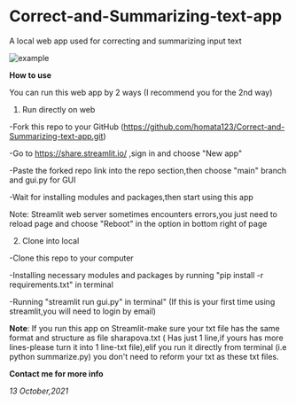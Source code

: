 # Correct-and-Summarizing-text-app
A local web app used for correcting and summarizing input text

![example](https://user-images.githubusercontent.com/46078489/137065834-f49b8294-9f09-42e2-8ca3-cbf4aee60c2e.PNG)


**How to use**

You can run this web app by 2 ways (I recommend you for the 2nd way)

1. Run directly on web

-Fork this repo to your GitHub (https://github.com/homata123/Correct-and-Summarizing-text-app.git) 

-Go to https://share.streamlit.io/ ,sign in and choose "New app"

-Paste the forked repo link into the repo section,then choose "main" branch and gui.py for GUI

-Wait for installing modules and packages,then start using this app

Note: Streamlit web server sometimes encounters errors,you just need to reload page and choose "Reboot" in the option in bottom right of page

2. Clone into local

-Clone this repo to your computer

-Installing necessary modules and packages by running "pip install -r requirements.txt" in terminal

-Running "streamlit run gui.py" in terminal" (If this is your first time using streamlit,you will need to login by email)

**Note**: If you run this app on Streamlit-make sure your txt file has the same format and structure as file sharapova.txt ( Has just 1 line,if yours has more lines-please turn it into 1 line-txt file),elif you run it directly from terminal (i.e python summarize.py) you don't need to reform your txt as these txt files.

**Contact me for more info**

_13 October,2021_


